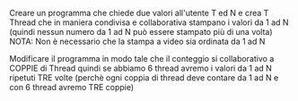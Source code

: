 Creare un programma che chiede due valori all'utente T ed N e crea T Thread che in maniera condivisa
 e collaborativa stampano i valori da 1 ad N (quindi nessun numero da 1 ad N può essere stampato più di una volta) 
NOTA: Non è necessario che la stampa a video sia ordinata da 1 ad N

Modificare il programma in modo tale che il conteggio si collaborativo a COPPIE di Thread 
quindi se abbiamo 6 thread avremo i valori da 1 ad N ripetuti TRE volte 
(perchè ogni coppia di thread deve contare da 1 ad N e con 6 thread avremo TRE coppie)

